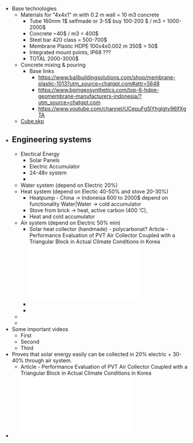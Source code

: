 - Base technologies
	- Materials for "4x4x1" m with 0.2 m wall = 10 m3 concrete
		- Tube 160mm 1$ selfmade or 3-5$ buy
		  100-200 $ / m3 = 1000-2000$
		- Concrete ~40$ / m3 = 400$
		- Steel bar 420 class = 500-700$
		- Membrane Plastic HDPE 100x4x0.002 m 350$ = 50$
		- Integrated mount points, IP68 ???
		- TOTAL 2000-3000$
	- Concrete mixing & pouring
		- Base links
			- https://www.balibuildingsolutions.com/shop/membrane-plastic-1013?utm_source=chatgpt.com#attr=5648
			- https://www.bpmgeosynthetics.com/top-6-hdpe-geomembrane-manufacturers-indonesia/?utm_source=chatgpt.com
			- https://www.youtube.com/channel/UCepuFg5lYhglgty96lfXgTA
	- [Cube.skp](../assets/Cube_1746235140352_0.skp)
- Engineering systems
	-
	- Electical Energy
		- Solar Panels
		- Electric Accumulator
		- 24-48v system
		-
	- Water system (depend on Electric 20%)
	- Heat system (depend on Electic 40-50% and stove 20-30%)
		- Heatpump - China -> Indoneisa 600 to 2000$ depend on functionality
		  Water|Water -> cold accumulator
		- Stove from brick -> heat, active carbon (400 'C),
		- Heat and cold accumulator
	- Air system (depend on Electric 50% min)
		- Solar heat collector (handmade) - polycarbonat?
		  Article - Performance Evaluation of PVT Air Collector Coupled with a Triangular Block in Actual Climate Conditions in Korea
		  ![energies-15-04150-with-cover.pdf](../assets/energies-15-04150-with-cover_1744963900923_0.pdf)
		-
		-
	-
	-
- Some important videos
	- First
	- Second
	- Third
- Proves that solar energy easily can be collected in 20% electric + 30-40% through air system.
	- Article - Performance Evaluation of PVT Air Collector Coupled with a Triangular Block in Actual Climate Conditions in Korea
	  ![energies-15-04150-with-cover.pdf](../assets/energies-15-04150-with-cover_1744963900923_0.pdf)
-